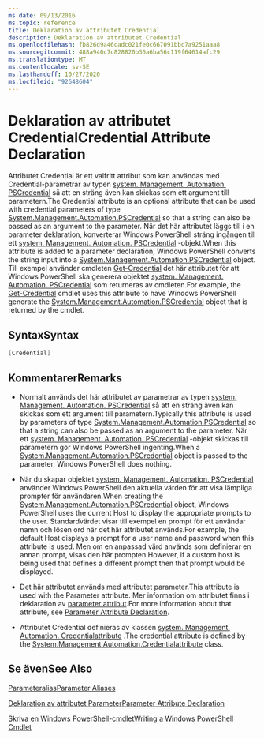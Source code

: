 ```yaml
---
ms.date: 09/13/2016
ms.topic: reference
title: Deklaration av attributet Credential
description: Deklaration av attributet Credential
ms.openlocfilehash: fb826d9a46cadc021fe0c667091bbc7a9251aaa8
ms.sourcegitcommit: 488a940c7c828820b36a6ba56c119f64614afc29
ms.translationtype: MT
ms.contentlocale: sv-SE
ms.lasthandoff: 10/27/2020
ms.locfileid: "92648604"
---
```

# <a name="credential-attribute-declaration"></a><span data-ttu-id="a597e-103">Deklaration av attributet Credential</span><span class="sxs-lookup"><span data-stu-id="a597e-103">Credential Attribute Declaration</span></span>

<span data-ttu-id="a597e-104">Attributet Credential är ett valfritt attribut som kan användas med Credential-parametrar av typen [system. Management. Automation. PSCredential](/dotnet/api/System.Management.Automation.PSCredential) så att en sträng även kan skickas som ett argument till parametern.</span><span class="sxs-lookup"><span data-stu-id="a597e-104">The Credential attribute is an optional attribute that can be used with credential parameters of type [System.Management.Automation.PSCredential](/dotnet/api/System.Management.Automation.PSCredential) so that a string can also be passed as an argument to the parameter.</span></span> <span data-ttu-id="a597e-105">När det här attributet läggs till i en parameter deklaration, konverterar Windows PowerShell sträng ingången till ett [system. Management. Automation. PSCredential](/dotnet/api/System.Management.Automation.PSCredential) -objekt.</span><span class="sxs-lookup"><span data-stu-id="a597e-105">When this attribute is added to a parameter declaration, Windows PowerShell converts the string input into a [System.Management.Automation.PSCredential](/dotnet/api/System.Management.Automation.PSCredential) object.</span></span> <span data-ttu-id="a597e-106">Till exempel använder cmdleten [Get-Credential](/powershell/module/Microsoft.PowerShell.Security/Get-Credential) det här attributet för att Windows PowerShell ska generera objektet [system. Management. Automation. PSCredential](/dotnet/api/System.Management.Automation.PSCredential) som returneras av cmdleten.</span><span class="sxs-lookup"><span data-stu-id="a597e-106">For example, the [Get-Credential](/powershell/module/Microsoft.PowerShell.Security/Get-Credential) cmdlet uses this attribute to have Windows PowerShell generate the [System.Management.Automation.PSCredential](/dotnet/api/System.Management.Automation.PSCredential) object that is returned by the cmdlet.</span></span>

## <a name="syntax"></a><span data-ttu-id="a597e-107">Syntax</span><span class="sxs-lookup"><span data-stu-id="a597e-107">Syntax</span></span>

```csharp
[Credential]
```

## <a name="remarks"></a><span data-ttu-id="a597e-108">Kommentarer</span><span class="sxs-lookup"><span data-stu-id="a597e-108">Remarks</span></span>

- <span data-ttu-id="a597e-109">Normalt används det här attributet av parametrar av typen [system. Management. Automation. PSCredential](/dotnet/api/System.Management.Automation.PSCredential) så att en sträng även kan skickas som ett argument till parametern.</span><span class="sxs-lookup"><span data-stu-id="a597e-109">Typically this attribute is used by parameters of type [System.Management.Automation.PSCredential](/dotnet/api/System.Management.Automation.PSCredential) so that a string can also be passed as an argument to the parameter.</span></span> <span data-ttu-id="a597e-110">När ett [system. Management. Automation. PSCredential](/dotnet/api/System.Management.Automation.PSCredential) -objekt skickas till parametern gör Windows PowerShell ingenting.</span><span class="sxs-lookup"><span data-stu-id="a597e-110">When a [System.Management.Automation.PSCredential](/dotnet/api/System.Management.Automation.PSCredential) object is passed to the parameter, Windows PowerShell does nothing.</span></span>

- <span data-ttu-id="a597e-111">När du skapar objektet [system. Management. Automation. PSCredential](/dotnet/api/System.Management.Automation.PSCredential) använder Windows PowerShell den aktuella värden för att visa lämpliga prompter för användaren.</span><span class="sxs-lookup"><span data-stu-id="a597e-111">When creating the [System.Management.Automation.PSCredential](/dotnet/api/System.Management.Automation.PSCredential) object, Windows PowerShell uses the current Host to display the appropriate prompts to the user.</span></span> <span data-ttu-id="a597e-112">Standardvärdet visar till exempel en prompt för ett användar namn och lösen ord när det här attributet används.</span><span class="sxs-lookup"><span data-stu-id="a597e-112">For example, the default Host displays a prompt for a user name and password when this attribute is used.</span></span> <span data-ttu-id="a597e-113">Men om en anpassad värd används som definierar en annan prompt, visas den här prompten.</span><span class="sxs-lookup"><span data-stu-id="a597e-113">However, if a custom host is being used that defines a different prompt then that prompt would be displayed.</span></span>

- <span data-ttu-id="a597e-114">Det här attributet används med attributet parameter.</span><span class="sxs-lookup"><span data-stu-id="a597e-114">This attribute is used with the Parameter attribute.</span></span> <span data-ttu-id="a597e-115">Mer information om attributet finns i deklaration av [parameter attribut](./parameter-attribute-declaration.md).</span><span class="sxs-lookup"><span data-stu-id="a597e-115">For more information about that attribute, see [Parameter Attribute Declaration](./parameter-attribute-declaration.md).</span></span>

- <span data-ttu-id="a597e-116">Attributet Credential definieras av klassen [system. Management. Automation. Credentialattribute](/dotnet/api/System.Management.Automation.CredentialAttribute) .</span><span class="sxs-lookup"><span data-stu-id="a597e-116">The credential attribute is defined by the [System.Management.Automation.Credentialattribute](/dotnet/api/System.Management.Automation.CredentialAttribute) class.</span></span>

## <a name="see-also"></a><span data-ttu-id="a597e-117">Se även</span><span class="sxs-lookup"><span data-stu-id="a597e-117">See Also</span></span>

[<span data-ttu-id="a597e-118">Parameteralias</span><span class="sxs-lookup"><span data-stu-id="a597e-118">Parameter Aliases</span></span>](./parameter-aliases.md)

[<span data-ttu-id="a597e-119">Deklaration av attributet Parameter</span><span class="sxs-lookup"><span data-stu-id="a597e-119">Parameter Attribute Declaration</span></span>](./parameter-attribute-declaration.md)

[<span data-ttu-id="a597e-120">Skriva en Windows PowerShell-cmdlet</span><span class="sxs-lookup"><span data-stu-id="a597e-120">Writing a Windows PowerShell Cmdlet</span></span>](./writing-a-windows-powershell-cmdlet.md)
